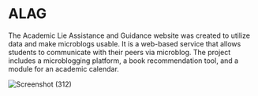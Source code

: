 # ALAG
The Academic Lie Assistance and Guidance website was created to utilize data and make microblogs usable. It is a web-based service that allows students to communicate with their peers via microblog. The project includes a microblogging platform, a book recommendation tool, and a module for an academic calendar.

![Screenshot (312)](https://github.com/ridhed/ALAG/assets/83410546/e3b13230-e456-4b94-b6d9-adf17a0406a6)
